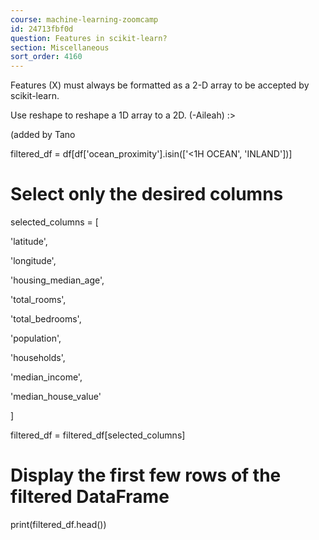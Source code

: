 ```yaml
---
course: machine-learning-zoomcamp
id: 24713fbf0d
question: Features in scikit-learn?
section: Miscellaneous
sort_order: 4160
---
```


Features (X) must always be formatted as a 2-D array to be accepted by scikit-learn.

Use reshape to reshape a 1D array to a 2D.
							(-Aileah) :>

(added by Tano

filtered_df = df[df['ocean_proximity'].isin(['<1H OCEAN', 'INLAND'])]

# Select only the desired columns

selected_columns = [

'latitude',

'longitude',

'housing_median_age',

'total_rooms',

'total_bedrooms',

'population',

'households',

'median_income',

'median_house_value'

]

filtered_df = filtered_df[selected_columns]

# Display the first few rows of the filtered DataFrame

print(filtered_df.head())

